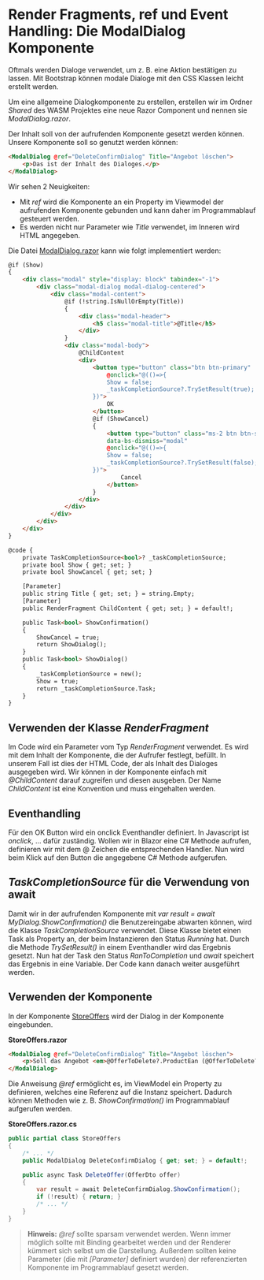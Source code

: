 # Render Fragments, ref und Event Handling: Die ModalDialog Komponente

Oftmals werden Dialoge verwendet, um z. B. eine Aktion bestätigen zu lassen. Mit Bootstrap
können modale Dialoge mit den CSS Klassen leicht erstellt werden.

Um eine allgemeine Dialogkomponente zu erstellen, erstellen wir im Ordner *Shared* des WASM
Projektes eine neue Razor Component und nennen sie *ModalDialog.razor*.

Der Inhalt soll von der aufrufenden Komponente gesetzt werden können. Unsere Komponente soll
so genutzt werden können: 

```html
<ModalDialog @ref="DeleteConfirmDialog" Title="Angebot löschen">
    <p>Das ist der Inhalt des Dialoges.</p>
</ModalDialog>
```

Wir sehen 2 Neuigkeiten:
- Mit *ref* wird die Komponente an ein Property im Viewmodel der aufrufenden Komponente gebunden
  und kann daher im Programmablauf gesteuert werden.
- Es werden nicht nur Parameter wie *Title* verwendet, im Inneren wird HTML angegeben.

Die Datei [ModalDialog.razor](ScsOnlineShop/ScsOnlineShop.Wasm/Shared/ModalDialog.razor)
kann wie folgt implementiert werden:

```html
@if (Show)
{
    <div class="modal" style="display: block" tabindex="-1">
        <div class="modal-dialog modal-dialog-centered">
            <div class="modal-content">
                @if (!string.IsNullOrEmpty(Title))
                {
                    <div class="modal-header">
                        <h5 class="modal-title">@Title</h5>
                    </div>
                }
                <div class="modal-body">
                    @ChildContent
                    <div>
                        <button type="button" class="btn btn-primary"
                            @onclick="@(()=>{
                            Show = false;
                            _taskCompletionSource?.TrySetResult(true);
                        })">
                            OK
                        </button>
                        @if (ShowCancel)
                        {
                            <button type="button" class="ms-2 btn btn-secondary"
                            data-bs-dismiss="modal"
                            @onclick="@(()=>{
                            Show = false;
                            _taskCompletionSource?.TrySetResult(false);
                        })">
                                Cancel
                            </button>
                        }
                    </div>
                </div>
            </div>
        </div>
    </div>
}

@code {
    private TaskCompletionSource<bool>? _taskCompletionSource;
    private bool Show { get; set; }
    private bool ShowCancel { get; set; }

    [Parameter]
    public string Title { get; set; } = string.Empty;
    [Parameter]
    public RenderFragment ChildContent { get; set; } = default!;

    public Task<bool> ShowConfirmation()
    {
        ShowCancel = true;
        return ShowDialog();
    }
    public Task<bool> ShowDialog()
    {
        _taskCompletionSource = new();
        Show = true;
        return _taskCompletionSource.Task;
    }
}
```

## Verwenden der Klasse *RenderFragment*

Im Code wird ein Parameter vom Typ *RenderFragment* verwendet. Es wird mit dem Inhalt der Komponente,
die der Aufrufer festlegt, befüllt. In unserem Fall ist dies der HTML Code, der als Inhalt des
Dialoges ausgegeben wird. Wir können in der Komponente einfach mit *@ChildContent* darauf
zugreifen und diesen ausgeben. Der Name *ChildContent* ist eine Konvention und muss eingehalten werden.

## Eventhandling

Für den OK Button wird ein onclick Eventhandler definiert. In Javascript ist *onclick*, ... dafür zuständig.
Wollen wir in Blazor eine C# Methode aufrufen, definieren wir mit dem @ Zeichen die entsprechenden
Handler. Nun wird beim Klick auf den Button die angegebene C# Methode aufgerufen.

## *TaskCompletionSource* für die Verwendung von await

Damit wir in der aufrufenden Komponente mit *var result = await MyDialog.ShowConfirmation()*
die Benutzereingabe abwarten können, wird die Klasse *TaskCompletionSource* verwendet. Diese
Klasse bietet einen Task als Property an, der beim Instanzieren den Status *Running* hat.
Durch die Methode *TrySetResult()* in einem Eventhandler wird das Ergebnis gesetzt. Nun hat
der Task den Status *RanToCompletion* und *await* speichert das Ergebnis in eine Variable. Der Code
kann danach weiter ausgeführt werden.

## Verwenden der Komponente

In der Komponente [StoreOffers](ScsOnlineShop/ScsOnlineShop.Wasm/Components/StoreOffers.razor)
wird der Dialog in der Komponente eingebunden.

**StoreOffers.razor**
```html
<ModalDialog @ref="DeleteConfirmDialog" Title="Angebot löschen">
    <p>Soll das Angebot <em>@OfferToDelete?.ProductEan (@OfferToDelete?.Product.Name)</em> gelöscht werden?</p>
</ModalDialog>
```

Die Anweisung *@ref* ermöglicht es, im ViewModel ein Property zu definieren, welches eine Referenz
auf die Instanz speichert. Dadurch können Methoden wie z. B. *ShowConfirmation()* im
Programmablauf aufgerufen werden.

**StoreOffers.razor.cs**
```c#
public partial class StoreOffers
{
    /* ... */
    public ModalDialog DeleteConfirmDialog { get; set; } = default!;

    public async Task DeleteOffer(OfferDto offer)
    {
        var result = await DeleteConfirmDialog.ShowConfirmation();
        if (!result) { return; }
        /* ... */
    }
}
```

> **Hinweis:** *@ref* sollte sparsam verwendet werden. Wenn immer möglich sollte mit Binding
> gearbeitet werden und der Renderer kümmert sich selbst um die Darstellung. Außerdem sollten
> keine Parameter (die mit *[Parameter]* definiert wurden) der referenzierten Komponente im 
> Programmablauf gesetzt werden.


